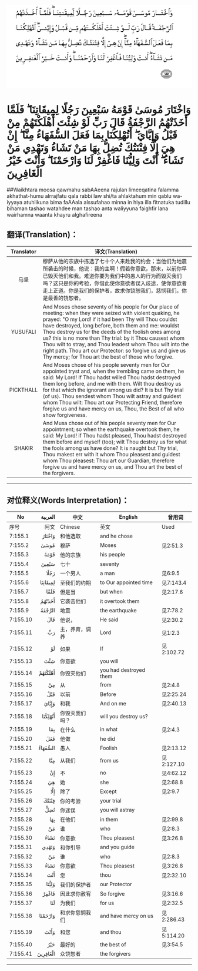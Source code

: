 ![007:155](images/007_155.gif)

# وَاخْتَارَ مُوسَىٰ قَوْمَهُ سَبْعِينَ رَجُلًا لِمِيقَاتِنَا ۖ فَلَمَّا أَخَذَتْهُمُ الرَّجْفَةُ قَالَ رَبِّ لَوْ شِئْتَ أَهْلَكْتَهُمْ مِنْ قَبْلُ وَإِيَّايَ ۖ أَتُهْلِكُنَا بِمَا فَعَلَ السُّفَهَاءُ مِنَّا ۖ إِنْ هِيَ إِلَّا فِتْنَتُكَ تُضِلُّ بِهَا مَنْ تَشَاءُ وَتَهْدِي مَنْ تَشَاءُ ۖ أَنْتَ وَلِيُّنَا فَاغْفِرْ لَنَا وَارْحَمْنَا ۖ وَأَنْتَ خَيْرُ الْغَافِرِينَ 

##Waikhtara moosa qawmahu sabAAeena rajulan limeeqatina falamma akhathat-humu alrrajfatu qala rabbi law shi/ta ahlaktahum min qablu wa-iyyaya atuhlikuna bima faAAala alssufahao minna in hiya illa fitnatuka tudillu bihaman tashao watahdee man tashao anta waliyyuna faighfir lana wairhamna waanta khayru alghafireena 

## 翻译(Translation)：

| Translator | 译文(Translation)                                            |
| :--------: | ------------------------------------------------------------ |
|    马坚    | 穆萨从他的宗族中拣选了七十个人来赴我的约会；当他们为地震所袭击的时候，他说：我的主啊！假若你意欲，那末，以前你早已毁灭他们和我。难道你要为我们中的愚人的行为而毁灭我们吗？这只是你的考验，你借此使你意欲者误入歧途，使你意欲者走上正道。你是我们的保护者，故求你饶恕我们，慈悯我们。你是最善的饶恕者。 |
|  YUSUFALI  | And Moses chose seventy of his people for Our place of meeting: when they were seized with violent quaking, he prayed: "O my Lord! if it had been Thy will Thou couldst have destroyed, long before, both them and me: wouldst Thou destroy us for the deeds of the foolish ones among us? this is no more than Thy trial: by it Thou causest whom Thou wilt to stray, and Thou leadest whom Thou wilt into the right path. Thou art our Protector: so forgive us and give us Thy mercy; for Thou art the best of those who forgive. |
| PICKTHALL  | And Moses chose of his people seventy men for Our appointed tryst and, when the trembling came on them, he said: My Lord! If Thou hadst willed Thou hadst destroyed them long before, and me with them. Wilt thou destroy us for that which the ignorant among us did? It is but Thy trial (of us). Thou sendest whom Thou wilt astray and guidest whom Thou wilt: Thou art our Protecting Friend, therefore forgive us and have mercy on us, Thou, the Best of all who show forgiveness. |
|   SHAKIR   | And Musa chose out of his people seventy men for Our appointment; so when the earthquake overtook them, he said: My Lord! if Thou hadst pleased, Thou hadst destroyed them before and myself (too); wilt Thou destroy us for what the fools among us have done? It is naught but Thy trial, Thou makest err with it whom Thou pleasest and guidest whom Thou pleasest: Thou art our Guardian, therefore forgive us and have mercy on us, and Thou art the best of the forgivers. |

---

## 对位释义(Words Interpretation)：

| No   | العربية | 中文    | English | 曾用词 |
| ---- | ------: | ------- | ------- | ------ |
| 序号 |    阿文 | Chinese | 英文    | Used   |
| 7:155.1  | وَاخْتَارَ   | 和他选取       | and he chose           |            |
| 7:155.2  | مُوسَىٰ     | 穆萨           | Moses                  | 见2:51.3   |
| 7:155.3  | قَوْمَهُ     | 他的宗族       | his people             |            |
| 7:155.4  | سَبْعِينَ    | 七十           | seventy                |            |
| 7:155.5  | رَجُلًا     | 一个男人       | a man                  | 见6:9.5    |
| 7:155.6  | لِمِيقَاتِنَا | 至我们的约期   | to Our appointed time  | 见7:143.4  |
| 7:155.7  | فَلَمَّا     | 但是当         | but when               | 见2:17.6   |
| 7:155.8  | أَخَذَتْهُمُ   | 它袭击他们     | it overtook them       |            |
| 7:155.9  | الرَّجْفَةُ   | 地震           | the earthquake         | 见7:78.2   |
| 7:155.10 | قَالَ      | 他说，         | He said                | 见2:30.2   |
| 7:155.11 | رَبِّ       | 主，养育，调养 | Lord                   | 见1:2.3    |
| 7:155.12 | لَوْ       | 如果           | If                     | 见2:102.72 |
| 7:155.13 | شِئْتَ      | 你意欲         | you will               |            |
| 7:155.14 | أَهْلَكْتَهُمْ  | 你毁灭他们     | you had destroyed them |            |
| 7:155.15 | مِنْ       | 从             | from                   | 见2:4.8    |
| 7:155.16 | قَبْلُ      | 以前           | Before                 | 见2:25.24  |
| 7:155.17 | وَإِيَّايَ    | 和我           | And on me              | 见2:40.13  |
| 7:155.18 | أَتُهْلِكُنَا  | 你毁灭我们吗？ | will you destroy us?   |            |
| 7:155.19 | بِمَا      | 在什么         | in what                | 见2:4.3    |
| 7:155.20 | فَعَلَ      | 他做           | he did                 |            |
| 7:155.21 | السُّفَهَاءُ  | 愚人           | Foolish                | 见2:13.12  |
| 7:155.22 | مِنَّا      | 从我们         | from us                | 见2:127.10 |
| 7:155.23 | إِنْ       | 不             | no                     | 见4:62.12  |
| 7:155.24 | هِيَ       | 她             | she                    | 见2:68.8   |
| 7:155.25 | إِلَّا      | 除了           | Except                 | 见2:9.7    |
| 7:155.26 | فِتْنَتُكَ    | 你的考验       | your trial             |            |
| 7:155.27 | تُضِلُّ      | 你迷误         | you will astray        |            |
| 7:155.28 | بِهَا      | 在他们         | in them                | 见2:99.8   |
| 7:155.29 | مَنْ       | 谁             | who                    | 见2:8.3    |
| 7:155.30 | تَشَاءُ     | 你意欲         | Thou pleasest          | 见3:26.8   |
| 7:155.31 | وَتَهْدِي    | 和你引导       | and you guide          |            |
| 7:155.32 | مَنْ       | 谁             | who                    | 见2:8.3    |
| 7:155.33 | تَشَاءُ     | 你意欲         | Thou pleasest          | 见3:26.8   |
| 7:155.34 | أَنْتَ      | 您             | thou                   | 见2:32.10  |
| 7:155.35 | وَلِيُّنَا    | 我们的保护者   | our Protector          |            |
| 7:155.36 | فَاغْفِرْ    | 因此求你赦宥   | So forgive             | 见3:16.6   |
| 7:155.37 | لَنَا      | 为我们         | for us                 | 见2:32.5   |
| 7:155.38 | وَارْحَمْنَا  | 和求你慈悯我们 | and have mercy on us   | 见2:286.43 |
| 7:155.39 | وَأَنْتَ     | 和您           | and thou               | 见5:114.20 |
| 7:155.40 | خَيْرُ      | 最好的         | the best of            | 见3:54.5   |
| 7:155.41 | الْغَافِرِينَ | 众饶恕者       | the forgivers          |            |

---